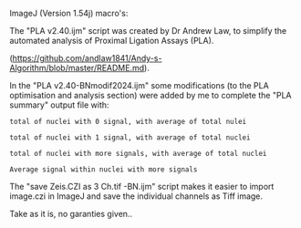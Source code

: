 ImageJ (Version 1.54j) macro's:

The "PLA v2.40.ijm" script was created by Dr Andrew Law, to simplify the automated analysis of Proximal Ligation Assays (PLA).

(https://github.com/andlaw1841/Andy-s-Algorithm/blob/master/README.md).

In the "PLA v2.40-BNmodif2024.ijm" some modifications (to the PLA optimisation and analysis section) were added by me to complete the "PLA summary" output file with:

    total of nuclei with 0 signal, with average of total nulei
    
    total of nuclei with 1 signal, with average of total nuclei
    
    total of nuclei with more signals, with average of total nuclei
    
    Average signal within nuclei with more signals
    

The "save Zeis.CZI as 3 Ch.tif -BN.ijm" script makes it easier to import image.czi in ImageJ and save the individual channels as Tiff image.

Take as it is, no garanties given..
